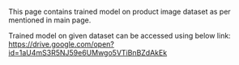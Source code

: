 This page contains trained model on product image dataset as per mentioned in main page.

Trained model on given dataset can be accessed using below link:
https://drive.google.com/open?id=1aU4mS3R5NJ59e6UMwgo5VTiBnBZdAkEk

